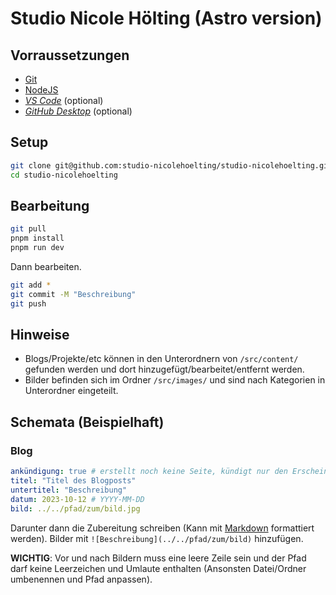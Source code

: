 # Studio Nicole Hölting (Astro version)

## Vorraussetzungen

-   [Git](https://git-scm.com)
-   [NodeJS](https://nodejs.org/en/)
-   _[VS Code](https://code.visualstudio.com)_ (optional)
-   _[GitHub Desktop](https://desktop.github.com)_ (optional)

## Setup

```bash
git clone git@github.com:studio-nicolehoelting/studio-nicolehoelting.git
cd studio-nicolehoelting
```

## Bearbeitung

```bash
git pull
pnpm install
pnpm run dev
```

Dann bearbeiten.

```bash
git add *
git commit -M "Beschreibung"
git push
```

## Hinweise

-   Blogs/Projekte/etc können in den Unterordnern von `/src/content/` gefunden werden und dort hinzugefügt/bearbeitet/entfernt werden.
-   Bilder befinden sich im Ordner `/src/images/` und sind nach Kategorien in Unterordner eingeteilt.

## Schemata (Beispielhaft)

### Blog

```yml
ankündigung: true # erstellt noch keine Seite, kündigt nur den Erscheinungstermin und Titel an
titel: "Titel des Blogposts"
untertitel: "Beschreibung"
datum: 2023-10-12 # YYYY-MM-DD
bild: ../../pfad/zum/bild.jpg
```

Darunter dann die Zubereitung schreiben (Kann mit [Markdown](https://www.heise.de/mac-and-i/downloads/65/1/1/6/7/1/0/3/Markdown-CheatSheet-Deutsch.pdf) formattiert werden). Bilder mit `![Beschreibung](../../pfad/zum/bild)` hinzufügen.

**WICHTIG**: Vor und nach Bildern muss eine leere Zeile sein und der Pfad darf keine Leerzeichen und Umlaute enthalten (Ansonsten Datei/Ordner umbenennen und Pfad anpassen).
